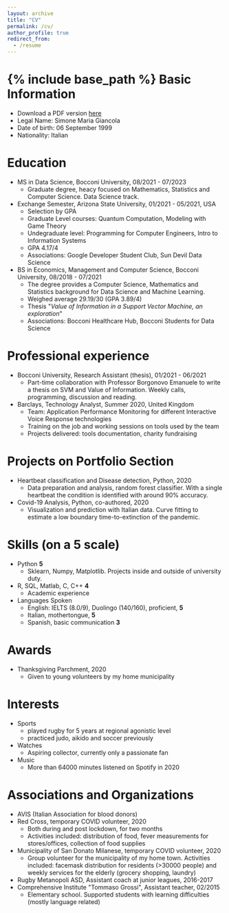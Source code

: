 ```yaml
---
layout: archive
title: "CV"
permalink: /cv/
author_profile: true
redirect_from:
  - /resume
---
```


{% include base_path %}
Basic Information
======
* Download a PDF version [here](http://simonegiancola09.github.io/files/CV_Simone_maria_giancola_English.pdf)
* Legal Name: Simone Maria Giancola
* Date of birth: 06 September 1999
* Nationality: Italian

Education
======
* MS in Data Science, Bocconi University, 08/2021 - 07/2023
    * Graduate degree, heacy focused on Mathematics, Statistics and Computer Science. Data Science track.
* Exchange Semester, Arizona State University, 01/2021 - 05/2021, USA
    * Selection by GPA
    * Graduate Level courses: Quantum Computation, Modeling with Game Theory
    * Undegraduate level: Programming for Computer Engineers, Intro to Information Systems
    * GPA 4.17/4
    * Associations: Google Developer Student Club, Sun Devil Data Science   
* BS in Economics, Management and Computer Science, Bocconi University, 08/2018 - 07/2021
    * The degree provides a Computer Science, Mathematics and Statistics background  for Data Science and Machine Learning.
    * Weighed average 29.19/30 (GPA 3.89/4)
    * Thesis "_Value of Information in a Support Vector Machine, an exploration_"
    * Associations: Bocconi Healthcare Hub, Bocconi Students for Data Science

Professional experience
======
* Bocconi University, Research Assistant (thesis), 01/2021 - 06/2021
  * Part-time collaboration with Professor Borgonovo Emanuele to write a thesis on SVM and Value of Information. Weekly calls, programming, discussion and reading. 
* Barclays, Technology Analyst, Summer 2020, United Kingdom
  * Team: Application Performance Monitoring for different Interactive Voice Response technologies
  * Training on the job and working sessions on tools used by the team
  * Projects delivered: tools documentation, charity fundraising

Projects on Portfolio Section
=====
 * Heartbeat classification and Disease detection, Python, 2020
     * Data preparation and analysis, random forest classifier. With a single heartbeat the condition is identified with around 90% accuracy.
 * Covid-19 Analysis, Python, co-authored, 2020
     * Visualization and prediction with Italian data. Curve fitting to estimate a low boundary time-to-extinction of the pandemic.


Skills (on a 5 scale)
======
* Python **5**
    * Sklearn, Numpy, Matplotlib. Projects inside and outside of university duty.
* R, SQL, Matlab, C, C++ **4**
    * Academic experience
* Languages Spoken
    * English: IELTS (8.0/9), Duolingo (140/160), proficient, **5**
    * Italian, mothertongue, **5**
    * Spanish, basic communication **3**
 
Awards
======
* Thanksgiving Parchment, 2020
    * Given to young volunteers by my home municipality

Interests
======
* Sports
    * played rugby for 5 years at regional agonistic level
    * practiced judo, aikido and soccer previously
* Watches
    * Aspiring collector, currently only a passionate fan
* Music
    * More than 64000 minutes listened on Spotify in 2020

Associations and Organizations
======
* AVIS (Italian Association for blood donors)
* Red Cross, temporary COVID volunteer, 2020
    * Both during and post lockdown, for two months
    * Activities included: distribution of food, fever measurements for stores/offices, collection of food supplies
* Municipality of San Donato Milanese, temporary COVID volunteer, 2020
    * Group volunteer for the municipality of my home town. Activities included: facemask distribution for residents (>30000 people) and weekly services for the elderly (grocery shopping, laundry)
* Rugby Metanopoli ASD, Assistant coach at junior leagues, 2016-2017
* Comprehensive Institute "Tommaso Grossi", Assistant teacher, 02/2015
    * Elementary school. Supported students with learning difficulties (mostly language related)
